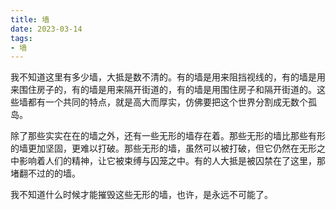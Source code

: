 ```yaml
---
title: 墙
date: 2023-03-14
tags:
- 墙
---
```


我不知道这里有多少墙，大抵是数不清的。有的墙是用来阻挡视线的，有的墙是用来围住房子的，有的墙是用来隔开街道的，有的墙是用围住房子和隔开街道的。这些墙都有一个共同的特点，就是高大而厚实，仿佛要把这个世界分割成无数个孤岛。

除了那些实实在在的墙之外，还有一些无形的墙存在着。那些无形的墙比那些有形的墙更加坚固，更难以打破。那些无形的墙，虽然可以被打破，但它仍然在无形之中影响着人们的精神，让它被束缚与囚笼之中。有的人大抵是被囚禁在了这里，那堵翻不过的的墙。  

我不知道什么时候才能摧毁这些无形的墙，也许，是永远不可能了。
